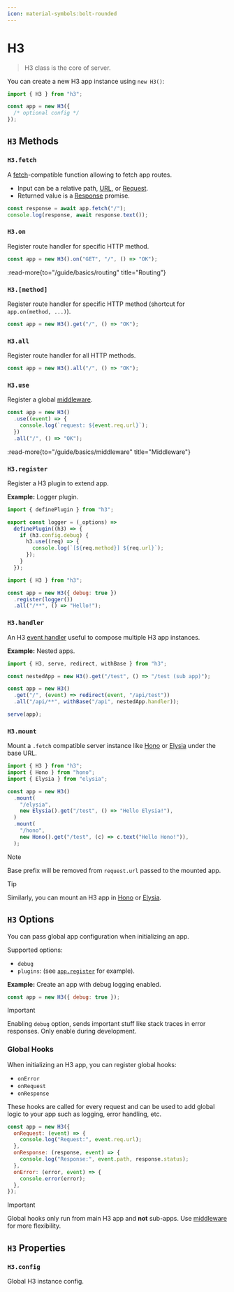 ```yaml
---
icon: material-symbols:bolt-rounded
---
```


# H3

> H3 class is the core of server.

You can create a new H3 app instance using `new H3()`:

```js
import { H3 } from "h3";

const app = new H3({
  /* optional config */
});
```

## `H3` Methods

### `H3.fetch`

A [fetch](https://developer.mozilla.org/en-US/docs/Web/API/Fetch_API)-compatible function allowing to fetch app routes.

- Input can be a relative path, [URL](https://developer.mozilla.org/en-US/docs/Web/API/URL), or [Request](https://developer.mozilla.org/en-US/docs/Web/API/Request).
- Returned value is a [Response](https://developer.mozilla.org/en-US/docs/Web/API/Response) promise.

```ts
const response = await app.fetch("/");
console.log(response, await response.text());
```

### `H3.on`

Register route handler for specific HTTP method.

```js
const app = new H3().on("GET", "/", () => "OK");
```

:read-more{to="/guide/basics/routing" title="Routing"}

### `H3.[method]`

Register route handler for specific HTTP method (shortcut for `app.on(method, ...)`).

```js
const app = new H3().get("/", () => "OK");
```

### `H3.all`

Register route handler for all HTTP methods.

```js
const app = new H3().all("/", () => "OK");
```

### `H3.use`

Register a global [middleware](/guide/basics/middleware).

```js
const app = new H3()
  .use((event) => {
    console.log(`request: ${event.req.url}`);
  })
  .all("/", () => "OK");
```

:read-more{to="/guide/basics/middleware" title="Middleware"}

### `H3.register`

Register a H3 plugin to extend app.

**Example:** Logger plugin.

```js [plugin.mjs]
import { definePlugin } from "h3";

export const logger = (_options) =>
  definePlugin((h3) => {
    if (h3.config.debug) {
      h3.use((req) => {
        console.log(`[${req.method}] ${req.url}`);
      });
    }
  });
```

```js [app.mjs]
import { H3 } from "h3";

const app = new H3({ debug: true })
  .register(logger())
  .all("/**", () => "Hello!");
```

### `H3.handler`

An H3 [event handler](/guide/basics/handler) useful to compose multiple H3 app instances.

**Example:** Nested apps.

```js
import { H3, serve, redirect, withBase } from "h3";

const nestedApp = new H3().get("/test", () => "/test (sub app)");

const app = new H3()
  .get("/", (event) => redirect(event, "/api/test"))
  .all("/api/**", withBase("/api", nestedApp.handler));

serve(app);
```

### `H3.mount`

Mount a `.fetch` compatible server instance like [Hono](https://hono.dev/) or [Elysia](https://elysiajs.com/) under the base URL.

```js
import { H3 } from "h3";
import { Hono } from "hono";
import { Elysia } from "elysia";

const app = new H3()
  .mount(
    "/elysia",
    new Elysia().get("/test", () => "Hello Elysia!"),
  )
  .mount(
    "/hono",
    new Hono().get("/test", (c) => c.text("Hello Hono!")),
  );
```

> [!NOTE]
> Base prefix will be removed from `request.url` passed to the mounted app.

> [!TIP]
> Similarly, you can mount an H3 app in [Hono](https://hono.dev/docs/api/hono#mount) or [Elysia](https://elysiajs.com/patterns/mount#mount-1).

## `H3` Options

You can pass global app configuration when initializing an app.

Supported options:

- `debug`
- `plugins`: (see [`app.register`](#h3register) for example).

**Example:** Create an app with debug logging enabled.

```js
const app = new H3({ debug: true });
```

> [!IMPORTANT]
> Enabling `debug` option, sends important stuff like stack traces in error responses. Only enable during development.

### Global Hooks

When initializing an H3 app, you can register global hooks:

- `onError`
- `onRequest`
- `onResponse`

These hooks are called for every request and can be used to add global logic to your app such as logging, error handling, etc.

```js
const app = new H3({
  onRequest: (event) => {
    console.log("Request:", event.req.url);
  },
  onResponse: (response, event) => {
    console.log("Response:", event.path, response.status);
  },
  onError: (error, event) => {
    console.error(error);
  },
});
```

> [!IMPORTANT]
> Global hooks only run from main H3 app and **not** sub-apps. Use [middleware](/guide/basics/middleware) for more flexibility.

## `H3` Properties

### `H3.config`

Global H3 instance config.

